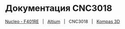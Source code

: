 # Документация CNC3018

[Nucleo - F401RE](/Nucleo%20-%20F401RE/README.md) &nbsp; | &nbsp; [Altium](/Altium/README.md) &nbsp; | &nbsp; CNC3018 &nbsp; | &nbsp; [Kompas 3D](/Kompas%203D/README.md)

